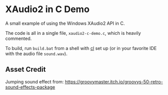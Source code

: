 XAudio2 in C Demo
=================

A small example of using the Windows XAudio2 API in C.

The code is all in a single file, `xaudio2-c-demo.c`, which is heavily commented.

To build, run `build.bat` from a shell with [cl](https://docs.microsoft.com/en-us/cpp/build/building-on-the-command-line?view=msvc-160) set up (or in your favorite IDE with the audio file `sound.wav`).

Asset Credit
------------

Jumping sound effect from: https://groovymaster.itch.io/groovys-50-retro-sound-effects-package